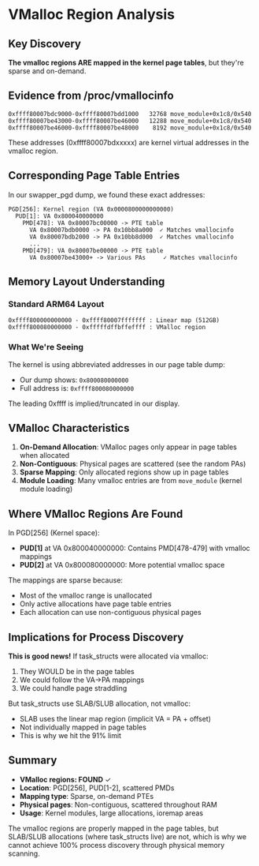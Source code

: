# VMalloc Region Analysis

## Key Discovery

**The vmalloc regions ARE mapped in the kernel page tables**, but they're sparse and on-demand.

## Evidence from /proc/vmallocinfo

```
0xffff80007bdc9000-0xffff80007bdd1000   32768 move_module+0x1c8/0x540
0xffff80007be43000-0xffff80007be46000   12288 move_module+0x1c8/0x540
0xffff80007be46000-0xffff80007be48000    8192 move_module+0x1c8/0x540
```

These addresses (0xffff80007bdxxxxx) are kernel virtual addresses in the vmalloc region.

## Corresponding Page Table Entries

In our swapper_pgd dump, we found these exact addresses:

```
PGD[256]: Kernel region (VA 0x0000800000000000)
  PUD[1]: VA 0x800040000000
    PMD[478]: VA 0x80007bc00000 -> PTE table
      VA 0x80007bdb0000 -> PA 0x10bb8a000  ✓ Matches vmallocinfo
      VA 0x80007bdb2000 -> PA 0x10bb8d000  ✓ Matches vmallocinfo
      ...
    PMD[479]: VA 0x80007be00000 -> PTE table  
      VA 0x80007be43000+ -> Various PAs     ✓ Matches vmallocinfo
```

## Memory Layout Understanding

### Standard ARM64 Layout
```
0xffff800000000000 - 0xffff80007fffffff : Linear map (512GB)
0xffff800080000000 - 0xfffffdffbffeffff : VMalloc region
```

### What We're Seeing
The kernel is using abbreviated addresses in our page table dump:
- Our dump shows: `0x800080000000`
- Full address is: `0xffff800080000000`

The leading 0xffff is implied/truncated in our display.

## VMalloc Characteristics

1. **On-Demand Allocation**: VMalloc pages only appear in page tables when allocated
2. **Non-Contiguous**: Physical pages are scattered (see the random PAs)
3. **Sparse Mapping**: Only allocated regions show up in page tables
4. **Module Loading**: Many vmalloc entries are from `move_module` (kernel module loading)

## Where VMalloc Regions Are Found

In PGD[256] (Kernel space):
- **PUD[1]** at VA 0x800040000000: Contains PMD[478-479] with vmalloc mappings
- **PUD[2]** at VA 0x800080000000: More potential vmalloc space

The mappings are sparse because:
- Most of the vmalloc range is unallocated
- Only active allocations have page table entries
- Each allocation can use non-contiguous physical pages

## Implications for Process Discovery

**This is good news!** If task_structs were allocated via vmalloc:
1. They WOULD be in the page tables
2. We could follow the VA->PA mappings
3. We could handle page straddling

But task_structs use SLAB/SLUB allocation, not vmalloc:
- SLAB uses the linear map region (implicit VA = PA + offset)
- Not individually mapped in page tables
- This is why we hit the 91% limit

## Summary

- **VMalloc regions: FOUND** ✓
- **Location**: PGD[256], PUD[1-2], scattered PMDs
- **Mapping type**: Sparse, on-demand PTEs
- **Physical pages**: Non-contiguous, scattered throughout RAM
- **Usage**: Kernel modules, large allocations, ioremap areas

The vmalloc regions are properly mapped in the page tables, but SLAB/SLUB allocations (where task_structs live) are not, which is why we cannot achieve 100% process discovery through physical memory scanning.